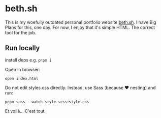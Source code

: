 # beth.sh

This is my woefully outdated personal portfolio website [beth.sh](https://beth.sh). I have Big Plans for this, one day. For now, I enjoy that it's simple HTML. The correct tool for the job.

## Run locally

install deps e.g. `pnpm i`

Open in browser:

`open index.html`

Do not edit styles.css directly. Instead, use Sass (because ♥ nesting) and run:

`pnpm sass --watch style.scss:style.css`

Et voilà... C'est tout.
